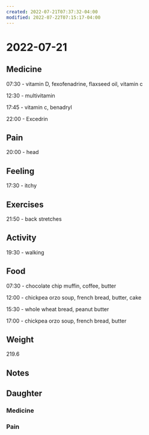 ```yaml
---
created: 2022-07-21T07:37:32-04:00
modified: 2022-07-22T07:15:17-04:00
---
```


# 2022-07-21

## Medicine

07:30 - vitamin D, fexofenadrine, flaxseed oil, vitamin c 

12:30 - multivitamin

17:45 - vitamin c, benadryl 

22:00 - Excedrin 

## Pain

20:00 - head


## Feeling

17:30 - itchy


## Exercises

21:50 - back stretches 


## Activity

19:30 - walking


## Food

07:30 - chocolate chip muffin, coffee, butter 

12:00 - chickpea orzo soup, french bread, butter, cake

15:30 - whole wheat bread, peanut butter

17:00 - chickpea orzo soup, french bread, butter

## Weight

219.6


## Notes


## Daughter


### Medicine


### Pain
